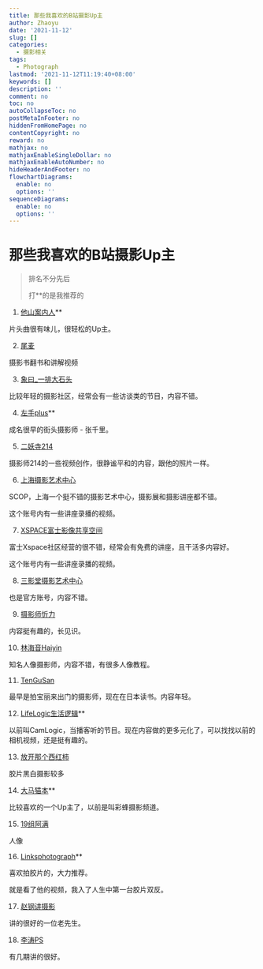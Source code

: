 ```yaml
---
title: 那些我喜欢的B站摄影Up主
author: Zhaoyu
date: '2021-11-12'
slug: []
categories:
  - 摄影相关
tags:
  - Photograph
lastmod: '2021-11-12T11:19:40+08:00'
keywords: []
description: ''
comment: no
toc: no
autoCollapseToc: no
postMetaInFooter: no
hiddenFromHomePage: no
contentCopyright: no
reward: no
mathjax: no
mathjaxEnableSingleDollar: no
mathjaxEnableAutoNumber: no
hideHeaderAndFooter: no
flowchartDiagrams:
  enable: no
  options: ''
sequenceDiagrams:
  enable: no
  options: ''
---
```

# 那些我喜欢的B站摄影Up主

> 排名不分先后
>
> 打**的是我推荐的

1. [他山案内人](https://space.bilibili.com/16198806?from=search&seid=5210578333108008588&spm_id_from=333.337.0.0)**

片头曲很有味儿，很轻松的Up主。

2. [尾麦](https://space.bilibili.com/451150087/)

摄影书翻书和讲解视频

3. [象曰_一排大石头](https://space.bilibili.com/396612905/)

比较年轻的摄影社区，经常会有一些访谈类的节目，内容不错。

4. [左手plus](https://space.bilibili.com/20166755/)**

成名很早的街头摄影师 - 张千里。

5. [二妖寺214](https://space.bilibili.com/14464/?spm_id_from=333.999.0.0)

摄影师214的一些视频创作，很静谧平和的内容，跟他的照片一样。

6. [上海摄影艺术中心](https://space.bilibili.com/621675908/)

SCOP，上海一个挺不错的摄影艺术中心，摄影展和摄影讲座都不错。

这个账号内有一些讲座录播的视频。

7. [XSPACE富士影像共享空间](https://space.bilibili.com/514546734/)

富士Xspace社区经营的很不错，经常会有免费的讲座，且干活多内容好。

这个账号内有一些讲座录播的视频。

8. [三影堂摄影艺术中心](https://space.bilibili.com/506958168/?spm_id_from=333.999.0.0)

也是官方账号，内容不错。

9. [摄影师忻力](https://space.bilibili.com/308245974/)

内容挺有趣的，长见识。

10. [林海音Haiyin](https://space.bilibili.com/351739137?from=search&seid=10101306766391909101)

知名人像摄影师，内容不错，有很多人像教程。

11. [TenGuSan](https://space.bilibili.com/19526512/)

最早是拍宝丽来出门的摄影师，现在在日本读书。内容年轻。

12. [LifeLogic生活逻辑](https://space.bilibili.com/95080790/)**

以前叫CamLogic，当播客听的节目。现在内容做的更多元化了，可以找找以前的相机视频，还是挺有趣的。

13. [放开那个西红柿](https://space.bilibili.com/91671704/)

胶片黑白摄影较多

14. [大马猫本](https://space.bilibili.com/44230905/)**

比较喜欢的一个Up主了，以前是叫彩蜂摄影频道。

15. [19组阿满](https://space.bilibili.com/27827527?from=search&seid=11007948476710574496)

人像

16. [Linksphotograph](https://space.bilibili.com/3816626/)**

喜欢拍胶片的，大力推荐。

就是看了他的视频，我入了人生中第一台胶片双反。

17. [赵钢讲摄影](https://space.bilibili.com/319841852/)

讲的很好的一位老先生。

18. [李涛PS](https://space.bilibili.com/85651824/?spm_id_from=333.999.0.0)

有几期讲的很好。


